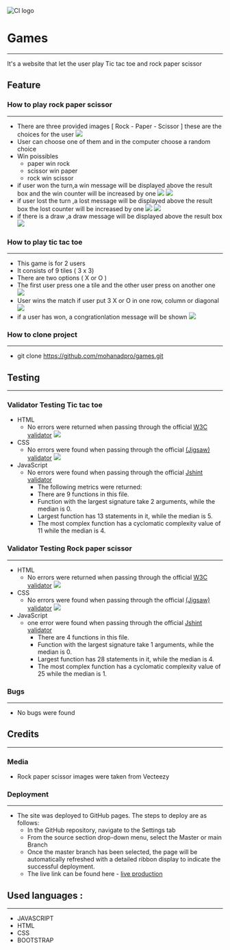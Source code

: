 ![CI logo](assets/images/site-on-different-size.png)
# Games
---
It's a website that let the user play Tic tac toe and rock paper scissor 


## Feature
### How to play rock paper scissor
---
* There are three provided images [ Rock - Paper - Scissor ] these are the choices for the user
![](assets/images/rock-paper-scissor-readme.png)
* User can choose one of them and in the computer choose a random choice 
* Win poissibles
    * paper win rock
    * scissor win paper
    * rock win scissor
* if user won the turn,a win message will be displayed above the result box and the win counter will be increased by one
![](assets/images/win.png)
![](assets/images/win-increase.png)
* if user lost the turn ,a lost message will be displayed above the result box the lost counter will be increased by one
![](assets/images/lost.png)
![](assets/images/lost-increase.png)
* if there is a draw ,a draw message will be displayed above the result box
![](assets/images/draw.png)

### How to play tic tac toe
---
* This game is for 2 users 
* It consists of 9 tiles ( 3 x 3)
* There are two options ( X or O )
* The first user press one a tile and the other user press on another one
![](assets/images/tic-tac-toe-readme.png)
* User wins the match if user put 3 X or O in one row, column or diagonal
![](assets/images/tic-tac-toe-win-readme.png)
* if a user has won, a congrationlation message will be shown
![](assets/images/win-message-readme.png)


### How to clone project
---
* git clone https://github.com/mohanadpro/games.git


## Testing
---
### Validator Testing Tic tac toe
* HTML
    * No errors were returned when passing through the official [W3C validator](https://validator.w3.org/#validate_by_input)
![](assets/images/html-files-validation.png)
* CSS
    * No errors were found when passing through the official [(Jigsaw) validator](https://jigsaw.w3.org/css-validator/#validate_by_input)
![](assets/images/css-validation.png)
* JavaScript
    * No errors were found when passing through the official [Jshint validator]()
        * The following metrics were returned:
        * There are 9 functions in this file.
        * Function with the largest signature take 2 arguments, while the median is 0.
        * Largest function has 13 statements in it, while the median is 5.
        * The most complex function has a cyclomatic complexity value of 11 while the median is 4.


### Validator Testing Rock paper scissor
---
* HTML
    * No errors were returned when passing through the official [W3C validator](https://validator.w3.org/#validate_by_input)
![](assets/images/html-files-validation.png)
* CSS
    * No errors were found when passing through the official [(Jigsaw) validator](https://jigsaw.w3.org/css-validator/#validate_by_input)
![](assets/images/css-validation.png)
* JavaScript
    * one error were found when passing through the official [Jshint validator](https://jshint.com/)
        * There are 4 functions in this file.
        * Function with the largest signature take 1 arguments, while the median is 0.
        * Largest function has 28 statements in it, while the median is 4.
        * The most complex function has a cyclomatic complexity value of 25 while the median is 1.

### Bugs
---
* No bugs were found

## Credits 
---
### Media
* Rock paper scissor images were taken from Vecteezy


### Deployment
---
* The site was deployed to GitHub pages. The steps to deploy are as follows:
    * In the GitHub repository, navigate to the Settings tab
    * From the source section drop-down menu, select the Master or main Branch
    * Once the master branch has been selected, the page will be automatically refreshed with a detailed ribbon display to indicate the successful deployment.
    * The live link can be found here - [live production](https://mohanadpro.github.io/games/)


## Used languages :
---
* JAVASCRIPT 
* HTML 
* CSS 
* BOOTSTRAP
